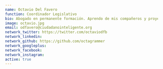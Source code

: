 ```yaml
---
name: Octavio Del Favero
function: Coordinador Legislativo
bio: Abogado en permanente formación. Aprendo de mis compañeros y proyectos en FCI para trabajar por una democracia que nos represente e integre a todos/as.
image: octavio.jpg
email: odfavero@ciudadanointeligente.org
network_twitter: https://twitter.com/octaviodfb
network_linkedin:
network_github: https://github.com/octagrammer
network_googleplus:
network_facebook:
network_instagram:
active: true
---
```

